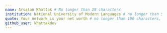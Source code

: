 ```yaml
---
name: Arsalan Khattak # No longer than 28 characters
institution: National University of Modern Languages # no longer than 58 characters
quote: Your network is your net worth # no longer than 100 characters, avoid using quotes(") to guarantee the format remains the same.
github_user: khattakdev
---
```

